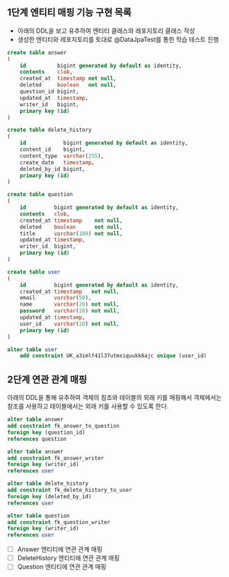 ## 1단계 엔티티 매핑 기능 구현 목록
- 아래의 DDL을 보고 유추하여 엔티티 클래스와 레포지토리 클래스 작성
- 생성한 엔티티와 레포지토리를 토대로 @DataJpaTest를 통한 학습 테스트 진행

```sql
create table answer
(
    id          bigint generated by default as identity,
    contents    clob,
    created_at  timestamp not null,
    deleted     boolean   not null,
    question_id bigint,
    updated_at  timestamp,
    writer_id   bigint,
    primary key (id)
)
```
```sql
create table delete_history
(
    id            bigint generated by default as identity,
    content_id    bigint,
    content_type  varchar(255),
    create_date   timestamp,
    deleted_by_id bigint,
    primary key (id)
)

```
```sql
create table question
(
    id         bigint generated by default as identity,
    contents   clob,
    created_at timestamp    not null,
    deleted    boolean      not null,
    title      varchar(100) not null,
    updated_at timestamp,
    writer_id  bigint,
    primary key (id)
)
```
```sql
create table user
(
    id         bigint generated by default as identity,
    created_at timestamp   not null,
    email      varchar(50),
    name       varchar(20) not null,
    password   varchar(20) not null,
    updated_at timestamp,
    user_id    varchar(20) not null,
    primary key (id)
)

alter table user
    add constraint UK_a3imlf41l37utmxiquukk8ajc unique (user_id)
```

## 2단계 연관 관계 매핑
아래의 DDL을 통해 유추하여 객체의 참조와 테이블의 외래 키를 매핑해서 객체에서는 참조를 사용하고 테이블에서는 외래 키를 사용할 수 있도록 한다.
```sql
alter table answer
add constraint fk_answer_to_question
foreign key (question_id)
references question

alter table answer
add constraint fk_answer_writer
foreign key (writer_id)
references user

alter table delete_history
add constraint fk_delete_history_to_user
foreign key (deleted_by_id)
references user

alter table question
add constraint fk_question_writer
foreign key (writer_id)
references user
```
- [ ]  Answer 엔티티에 연관 관계 매핑
- [ ]  DeleteHistory 엔티티에 연관 관계 매핑
- [ ]  Question 엔티티에 연관 관계 매핑
